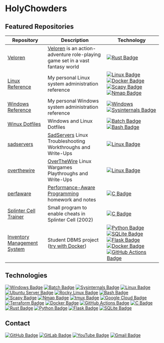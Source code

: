 # HolyChowders

## Featured Repositories

| Repository | Description | Technology |
|------------|-------------|--------------|
| [Veloren](https://gitlab.com/veloren/veloren) | [Veloren](https://veloren.net) is an action-adventure role-playing game set in a vast fantasy world | [![Rust Badge](https://img.shields.io/badge/Rust-%23000000.svg?e&logo=rust&logoColor=white)](#) |
| [Linux Reference](https://github.com/holychowders/linux-reference) | My personal Linux system administration reference | [![Linux Badge](https://img.shields.io/badge/Linux-FCC624?logo=linux&logoColor=000&style=flat)](#) [![Docker Badge](https://img.shields.io/badge/Docker-2496ED?logo=docker&logoColor=fff&style=flat)](#) [![Scapy Badge](https://custom-icon-badges.demolab.com/badge/Scapy-3776AB?logo=scapy_icon_alpha&logoColor=white)](#) [![Nmap Badge](https://custom-icon-badges.demolab.com/badge/Nmap-290c44?logo=nmap_icon&logoColor=white)](#) |
| [Windows Reference](https://github.com/holychowders/windows-reference) | My personal Windows system administration reference | [![Windows](https://custom-icon-badges.demolab.com/badge/Windows-0078D6?logo=windows11&logoColor=white)](#) [![Sysinternals Badge](https://custom-icon-badges.demolab.com/badge/Sysinternals-19518d?logo=sysinternals_icon&logoColor=white)](#) |
| [Winux Dotfiles](https://github.com/holychowders/winux-dotfiles) | Windows and Linux Dotfiles | [![Batch Badge](https://custom-icon-badges.demolab.com/badge/Batch-0078D6?logo=batch_file_icon&logoColor=white)](#) [![Bash Badge](https://img.shields.io/badge/Bash-4EAA25?logo=gnubash&logoColor=fff&style=flat)](#) |
| [sadservers](https://github.com/holychowders/sadservers) | [SadServers](https://sadservers.com) Linux Troubleshooting Workthroughs and Write-Ups | [![Linux Badge](https://img.shields.io/badge/Linux-FCC624?logo=linux&logoColor=000&style=flat)](#) |
| [overthewire](https://github.com/holychowders/overthewire/tree/main/bandit) | [OverTheWire](https://overthewire.org) Linux Wargames Playthroughs and Write-Ups | [![Linux Badge](https://img.shields.io/badge/Linux-FCC624?logo=linux&logoColor=000&style=flat)](#) |
| [perfaware](https://github.com/holychowders/perfaware) | [Performance-Aware Programming](https://www.computerenhance.com/p/table-of-contents) homework and notes | [![C Badge](https://img.shields.io/badge/C-A8B9CC?logo=c&logoColor=fff&style=flat)](#) |
| [Splinter Cell Trainer](https://github.com/holychowders/splinter-cell-trainer) | Small program to enable cheats in Splinter Cell (2002) | [![C Badge](https://img.shields.io/badge/C-A8B9CC?logo=c&logoColor=fff&style=flat)](#) |
| [Inventory Management System](https://github.com/holychowders/inventory_management_system) | Student DBMS project ([try with Docker](https://github.com/holychowders/inventory_management_system?tab=readme-ov-file#try-with-docker)) | [![Python Badge](https://img.shields.io/badge/Python-3776AB?logo=python&logoColor=fff&style=flat)](#) [![SQLite Badge](https://img.shields.io/badge/SQLite-%2307405e.svg?logo=sqlite&logoColor=white)](#) [![Flask Badge](https://img.shields.io/badge/Flask-000?logo=flask&logoColor=fff)](#) [![Docker Badge](https://img.shields.io/badge/Docker-2496ED?logo=docker&logoColor=fff)](#) [![GitHub Actions Badge](https://img.shields.io/badge/GitHub_Actions-2088FF?logo=github-actions&logoColor=white)](#) |

## Technologies

[![Windows Badge](https://custom-icon-badges.demolab.com/badge/Windows-0078D6?logo=windows11&logoColor=white)](#)
[![Batch Badge](https://custom-icon-badges.demolab.com/badge/Batch-0078D6?logo=batch_file_icon&logoColor=white)](#)
[![Sysinternals Badge](https://custom-icon-badges.demolab.com/badge/Sysinternals-19518d?logo=sysinternals_icon&logoColor=white)](#)
[![Linux Badge](https://img.shields.io/badge/Linux-FCC624?logo=linux&logoColor=black)](#)
[![Ubuntu Server Badge](https://img.shields.io/badge/Ubuntu-E95420?logo=ubuntu&logoColor=white)](#)
[![Rocky Linux Badge](https://img.shields.io/badge/Rocky%20Linux-10B981?logo=rockylinux&logoColor=fff)](#)
[![Bash Badge](https://img.shields.io/badge/Bash-4EAA25?logo=gnubash&logoColor=fff)](#)
[![Scapy Badge](https://custom-icon-badges.demolab.com/badge/Scapy-3776AB?logo=scapy_icon_alpha&logoColor=white)](#)
[![Nmap Badge](https://custom-icon-badges.demolab.com/badge/Nmap-290c44?logo=nmap_icon&logoColor=white)](#)
[![tmux Badge](https://img.shields.io/badge/tmux-1BB91F?logo=tmux&logoColor=fff)](#)
[![Google Cloud Badge](https://img.shields.io/badge/Google%20Cloud-%234285F4.svg?logo=google-cloud&logoColor=white)](#)
[![Terraform Badge](https://img.shields.io/badge/Terraform-844FBA?logo=terraform&logoColor=fff)](#)
[![Docker Badge](https://img.shields.io/badge/Docker-2496ED?logo=docker&logoColor=fff)](#)
[![GitHub Actions Badge](https://img.shields.io/badge/GitHub_Actions-2088FF?logo=github-actions&logoColor=white)](#)
[![C Badge](https://img.shields.io/badge/C-A8B9CC?logo=c&logoColor=fff&style=flat)](#)
[![Rust Badge](https://img.shields.io/badge/Rust-%23000000.svg?e&logo=rust&logoColor=white)](#)
[![Python Badge](https://img.shields.io/badge/Python-3776AB?logo=python&logoColor=fff)](#)
[![Flask Badge](https://img.shields.io/badge/Flask-000?logo=flask&logoColor=fff)](#)
[![SQLite Badge](https://img.shields.io/badge/SQLite-%2307405e.svg?logo=sqlite&logoColor=white)](#)

## Contact

[![GitHub Badge](https://img.shields.io/badge/GitHub-%23121011.svg?logo=github&logoColor=white)](https://github.com/holychowders)
[![GitLab Badge](https://img.shields.io/badge/GitLab-FC6D26?logo=gitlab&logoColor=fff)](https://gitlab.com/holychowders)
[![YouTube Badge](https://img.shields.io/badge/YouTube-%23FF0000.svg?logo=YouTube&logoColor=white)](https://www.youtube.com/@holychowders)
[![Gmail Badge](https://img.shields.io/badge/Gmail-D14836?logo=gmail&logoColor=white)](mailto:theholychowders@gmail.com)
